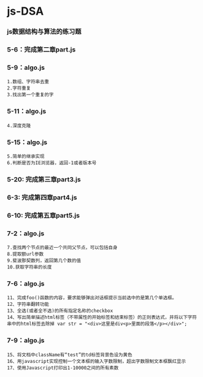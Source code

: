 ﻿# js-DSA

### js数据结构与算法的练习题

### 5-6：完成第二章part.js
### 5-9：algo.js
    1.数组、字符串去重
    2.字符重复
    3.找出第一个重复的字
### 5-11：algo.js 
    4.深度克隆
### 5-15：algo.js
    5.简单的继承实现
    6.判断是否为IE浏览器，返回-1或者版本号
### 5-20: 完成第三章part3.js
### 6-3: 完成第四章part4.js
### 6-10: 完成第五章part5.js
### 7-2：algo.js
    7.查找两个节点的最近一个共同父节点，可以包括自身    
    8.提取额url参数     
    9.斐波那契数列，返回第几个数的值     
    10.获取字符串的长度       
### 7-6：algo.js
    11、完成foo()函数的内容，要求能够弹出对话框提示当前选中的是第几个单选框。 
    12、字符串翻转功能     
    13、全选(或者全不选)的所有指定名称的checkbox
    14、写出简单描述html标签（不带属性的开始标签和结束标签）的正则表达式，并将以下字符串中的html标签去除掉 var str = "<div>这里是div<p>里面的段落</p></div>"; 
### 7-9：algo.js
    15、将文档中className有“test”的td标签背景色设为黄色
    16、用javascript实现控制一个文本框的输入字数限制，超出字数限制文本框飘红显示
    17、使用Javascript打印出1-10000之间的所有素数
